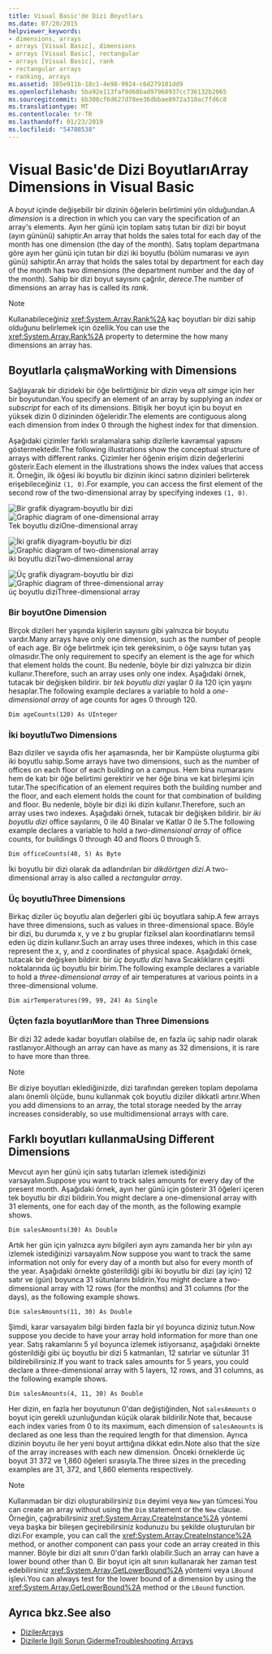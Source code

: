 ```yaml
---
title: Visual Basic'de Dizi Boyutları
ms.date: 07/20/2015
helpviewer_keywords:
- dimensions, arrays
- arrays [Visual Basic], dimensions
- arrays [Visual Basic], rectangular
- arrays [Visual Basic], rank
- rectangular arrays
- ranking, arrays
ms.assetid: 385e911b-18c1-4e98-9924-c6d279101dd9
ms.openlocfilehash: 5ba92e113faf9d68bad97968937cc736132b2065
ms.sourcegitcommit: 6b308cf6d627d78ee36dbbae8972a310ac7fd6c8
ms.translationtype: MT
ms.contentlocale: tr-TR
ms.lasthandoff: 01/23/2019
ms.locfileid: "54708538"
---
```

# <a name="array-dimensions-in-visual-basic"></a><span data-ttu-id="3b54e-102">Visual Basic'de Dizi Boyutları</span><span class="sxs-lookup"><span data-stu-id="3b54e-102">Array Dimensions in Visual Basic</span></span>
<span data-ttu-id="3b54e-103">A *boyut* içinde değişebilir bir dizinin öğelerin belirtimini yön olduğundan.</span><span class="sxs-lookup"><span data-stu-id="3b54e-103">A *dimension* is a direction in which you can vary the specification of an array's elements.</span></span> <span data-ttu-id="3b54e-104">Ayın her günü için toplam satış tutan bir dizi bir boyut (ayın gününü) sahiptir.</span><span class="sxs-lookup"><span data-stu-id="3b54e-104">An array that holds the sales total for each day of the month has one dimension (the day of the month).</span></span> <span data-ttu-id="3b54e-105">Satış toplam departmana göre ayın her günü için tutan bir dizi iki boyutlu (bölüm numarası ve ayın günü) sahiptir.</span><span class="sxs-lookup"><span data-stu-id="3b54e-105">An array that holds the sales total by department for each day of the month has two dimensions (the department number and the day of the month).</span></span> <span data-ttu-id="3b54e-106">Sahip bir dizi boyut sayısını çağrılır, *derece*.</span><span class="sxs-lookup"><span data-stu-id="3b54e-106">The number of dimensions an array has is called its *rank*.</span></span>  
  
> [!NOTE]
>  <span data-ttu-id="3b54e-107">Kullanabileceğiniz <xref:System.Array.Rank%2A> kaç boyutları bir dizi sahip olduğunu belirlemek için özellik.</span><span class="sxs-lookup"><span data-stu-id="3b54e-107">You can use the <xref:System.Array.Rank%2A> property to determine the how many dimensions an array has.</span></span>  
  
## <a name="working-with-dimensions"></a><span data-ttu-id="3b54e-108">Boyutlarla çalışma</span><span class="sxs-lookup"><span data-stu-id="3b54e-108">Working with Dimensions</span></span>  
 <span data-ttu-id="3b54e-109">Sağlayarak bir dizideki bir öğe belirttiğiniz bir *dizin* veya *alt simge* için her bir boyutundan.</span><span class="sxs-lookup"><span data-stu-id="3b54e-109">You specify an element of an array by supplying an *index* or *subscript* for each of its dimensions.</span></span> <span data-ttu-id="3b54e-110">Bitişik her boyut için bu boyut en yüksek dizin 0 dizininden öğeleridir.</span><span class="sxs-lookup"><span data-stu-id="3b54e-110">The elements are contiguous along each dimension from index 0 through the highest index for that dimension.</span></span>  
  
 <span data-ttu-id="3b54e-111">Aşağıdaki çizimler farklı sıralamalara sahip dizilerle kavramsal yapısını göstermektedir.</span><span class="sxs-lookup"><span data-stu-id="3b54e-111">The following illustrations show the conceptual structure of arrays with different ranks.</span></span> <span data-ttu-id="3b54e-112">Çizimler her öğenin erişim dizin değerlerini gösterir.</span><span class="sxs-lookup"><span data-stu-id="3b54e-112">Each element in the illustrations shows the index values that access it.</span></span> <span data-ttu-id="3b54e-113">Örneğin, ilk öğesi iki boyutlu bir dizinin ikinci satırın dizinleri belirterek erişebileceğiniz `(1, 0)`.</span><span class="sxs-lookup"><span data-stu-id="3b54e-113">For example, you can access the first element of the second row of the two-dimensional array by specifying indexes `(1, 0)`.</span></span>  
  
 <span data-ttu-id="3b54e-114">![Bir grafik diyagram&#45;boyutlu bir dizi](../../../../visual-basic/programming-guide/language-features/arrays/media/arrayexdimone.gif "ArrayExDimOne")</span><span class="sxs-lookup"><span data-stu-id="3b54e-114">![Graphic diagram of one&#45;dimensional array](../../../../visual-basic/programming-guide/language-features/arrays/media/arrayexdimone.gif "ArrayExDimOne")</span></span>  
<span data-ttu-id="3b54e-115">Tek boyutlu dizi</span><span class="sxs-lookup"><span data-stu-id="3b54e-115">One-dimensional array</span></span>  
  
 <span data-ttu-id="3b54e-116">![İki grafik diyagram&#45;boyutlu bir dizi](../../../../visual-basic/programming-guide/language-features/arrays/media/arrayexdimtwo.gif "ArrayExDimTwo")</span><span class="sxs-lookup"><span data-stu-id="3b54e-116">![Graphic diagram of two&#45;dimensional array](../../../../visual-basic/programming-guide/language-features/arrays/media/arrayexdimtwo.gif "ArrayExDimTwo")</span></span>  
<span data-ttu-id="3b54e-117">iki boyutlu dizi</span><span class="sxs-lookup"><span data-stu-id="3b54e-117">Two-dimensional array</span></span>  
  
 <span data-ttu-id="3b54e-118">![Üç grafik diyagram&#45;boyutlu bir dizi](../../../../visual-basic/programming-guide/language-features/arrays/media/arrayexdimthree.gif "ArrayExDimThree")</span><span class="sxs-lookup"><span data-stu-id="3b54e-118">![Graphic diagram of three&#45;dimensional array](../../../../visual-basic/programming-guide/language-features/arrays/media/arrayexdimthree.gif "ArrayExDimThree")</span></span>  
<span data-ttu-id="3b54e-119">üç boyutlu dizi</span><span class="sxs-lookup"><span data-stu-id="3b54e-119">Three-dimensional array</span></span>  
  
### <a name="one-dimension"></a><span data-ttu-id="3b54e-120">Bir boyut</span><span class="sxs-lookup"><span data-stu-id="3b54e-120">One Dimension</span></span>  
 <span data-ttu-id="3b54e-121">Birçok dizileri her yaşında kişilerin sayısını gibi yalnızca bir boyutu vardır.</span><span class="sxs-lookup"><span data-stu-id="3b54e-121">Many arrays have only one dimension, such as the number of people of each age.</span></span> <span data-ttu-id="3b54e-122">Bir öğe belirtmek için tek gereksinim, o öğe sayısı tutan yaş olmasıdır.</span><span class="sxs-lookup"><span data-stu-id="3b54e-122">The only requirement to specify an element is the age for which that element holds the count.</span></span> <span data-ttu-id="3b54e-123">Bu nedenle, böyle bir dizi yalnızca bir dizin kullanır.</span><span class="sxs-lookup"><span data-stu-id="3b54e-123">Therefore, such an array uses only one index.</span></span> <span data-ttu-id="3b54e-124">Aşağıdaki örnek, tutacak bir değişken bildirir. bir *tek boyutlu dizi* yaşlar 0 ila 120 için yaşını hesaplar.</span><span class="sxs-lookup"><span data-stu-id="3b54e-124">The following example declares a variable to hold a *one-dimensional array* of age counts for ages 0 through 120.</span></span>  
  
```  
Dim ageCounts(120) As UInteger  
```  
  
### <a name="two-dimensions"></a><span data-ttu-id="3b54e-125">İki boyutlu</span><span class="sxs-lookup"><span data-stu-id="3b54e-125">Two Dimensions</span></span>  
 <span data-ttu-id="3b54e-126">Bazı diziler ve sayıda ofis her aşamasında, her bir Kampüste oluşturma gibi iki boyutlu sahip.</span><span class="sxs-lookup"><span data-stu-id="3b54e-126">Some arrays have two dimensions, such as the number of offices on each floor of each building on a campus.</span></span> <span data-ttu-id="3b54e-127">Hem bina numarasını hem de katı bir öğe belirtimi gerektirir ve her öğe bina ve kat birleşimi için tutar.</span><span class="sxs-lookup"><span data-stu-id="3b54e-127">The specification of an element requires both the building number and the floor, and each element holds the count for that combination of building and floor.</span></span> <span data-ttu-id="3b54e-128">Bu nedenle, böyle bir dizi iki dizin kullanır.</span><span class="sxs-lookup"><span data-stu-id="3b54e-128">Therefore, such an array uses two indexes.</span></span> <span data-ttu-id="3b54e-129">Aşağıdaki örnek, tutacak bir değişken bildirir. bir *iki boyutlu dizi* office sayılarını, 0 ile 40 Binalar ve Katlar 0 ile 5.</span><span class="sxs-lookup"><span data-stu-id="3b54e-129">The following example declares a variable to hold a *two-dimensional array* of office counts, for buildings 0 through 40 and floors 0 through 5.</span></span>  
  
```  
Dim officeCounts(40, 5) As Byte  
```  
  
 <span data-ttu-id="3b54e-130">İki boyutlu bir dizi olarak da adlandırılan bir *dikdörtgen dizi*.</span><span class="sxs-lookup"><span data-stu-id="3b54e-130">A two-dimensional array is also called a *rectangular array*.</span></span>  
  
### <a name="three-dimensions"></a><span data-ttu-id="3b54e-131">Üç boyutlu</span><span class="sxs-lookup"><span data-stu-id="3b54e-131">Three Dimensions</span></span>  
 <span data-ttu-id="3b54e-132">Birkaç diziler üç boyutlu alan değerleri gibi üç boyutlara sahip.</span><span class="sxs-lookup"><span data-stu-id="3b54e-132">A few arrays have three dimensions, such as values in three-dimensional space.</span></span> <span data-ttu-id="3b54e-133">Böyle bir dizi, bu durumda x, y ve z bu gruplar fiziksel alan koordinatlarını temsil eden üç dizin kullanır.</span><span class="sxs-lookup"><span data-stu-id="3b54e-133">Such an array uses three indexes, which in this case represent the x, y, and z coordinates of physical space.</span></span> <span data-ttu-id="3b54e-134">Aşağıdaki örnek, tutacak bir değişken bildirir. bir *üç boyutlu dizi* hava Sıcaklıkların çeşitli noktalarında üç boyutlu bir birim.</span><span class="sxs-lookup"><span data-stu-id="3b54e-134">The following example declares a variable to hold a *three-dimensional array* of air temperatures at various points in a three-dimensional volume.</span></span>  
  
```  
Dim airTemperatures(99, 99, 24) As Single  
```  
  
### <a name="more-than-three-dimensions"></a><span data-ttu-id="3b54e-135">Üçten fazla boyutları</span><span class="sxs-lookup"><span data-stu-id="3b54e-135">More than Three Dimensions</span></span>  
 <span data-ttu-id="3b54e-136">Bir dizi 32 adede kadar boyutları olabilse de, en fazla üç sahip nadir olarak rastlanıyor.</span><span class="sxs-lookup"><span data-stu-id="3b54e-136">Although an array can have as many as 32 dimensions, it is rare to have more than three.</span></span>  
  
> [!NOTE]
>  <span data-ttu-id="3b54e-137">Bir diziye boyutları eklediğinizde, dizi tarafından gereken toplam depolama alanı önemli ölçüde, bunu kullanmak çok boyutlu diziler dikkatli artırır.</span><span class="sxs-lookup"><span data-stu-id="3b54e-137">When you add dimensions to an array, the total storage needed by the array increases considerably, so use multidimensional arrays with care.</span></span>  
  
## <a name="using-different-dimensions"></a><span data-ttu-id="3b54e-138">Farklı boyutları kullanma</span><span class="sxs-lookup"><span data-stu-id="3b54e-138">Using Different Dimensions</span></span>  
 <span data-ttu-id="3b54e-139">Mevcut ayın her günü için satış tutarları izlemek istediğinizi varsayalım.</span><span class="sxs-lookup"><span data-stu-id="3b54e-139">Suppose you want to track sales amounts for every day of the present month.</span></span> <span data-ttu-id="3b54e-140">Aşağıdaki örnek, ayın her günü için gösterir 31 öğeleri içeren tek boyutlu bir dizi bildirin.</span><span class="sxs-lookup"><span data-stu-id="3b54e-140">You might declare a one-dimensional array with 31 elements, one for each day of the month, as the following example shows.</span></span>  
  
```  
Dim salesAmounts(30) As Double  
```  
  
 <span data-ttu-id="3b54e-141">Artık her gün için yalnızca aynı bilgileri ayın aynı zamanda her bir yılın ayı izlemek istediğinizi varsayalım.</span><span class="sxs-lookup"><span data-stu-id="3b54e-141">Now suppose you want to track the same information not only for every day of a month but also for every month of the year.</span></span> <span data-ttu-id="3b54e-142">Aşağıdaki örnekte gösterildiği gibi iki boyutlu bir dizi (ay için) 12 satır ve (gün) boyunca 31 sütunlarını bildirin.</span><span class="sxs-lookup"><span data-stu-id="3b54e-142">You might declare a two-dimensional array with 12 rows (for the months) and 31 columns (for the days), as the following example shows.</span></span>  
  
```  
Dim salesAmounts(11, 30) As Double  
```  
  
 <span data-ttu-id="3b54e-143">Şimdi, karar varsayalım bilgi birden fazla bir yıl boyunca diziniz tutun.</span><span class="sxs-lookup"><span data-stu-id="3b54e-143">Now suppose you decide to have your array hold information for more than one year.</span></span> <span data-ttu-id="3b54e-144">Satış rakamlarını 5 yıl boyunca izlemek istiyorsanız, aşağıdaki örnekte gösterildiği gibi üç boyutlu bir dizi 5 katmanları, 12 satırlar ve sütunlar 31 bildirebilirsiniz.</span><span class="sxs-lookup"><span data-stu-id="3b54e-144">If you want to track sales amounts for 5 years, you could declare a three-dimensional array with 5 layers, 12 rows, and 31 columns, as the following example shows.</span></span>  
  
```  
Dim salesAmounts(4, 11, 30) As Double  
```  
  
 <span data-ttu-id="3b54e-145">Her dizin, en fazla her boyutunun 0'dan değiştiğinden, Not `salesAmounts` o boyut için gerekli uzunluğundan küçük olarak bildirilir.</span><span class="sxs-lookup"><span data-stu-id="3b54e-145">Note that, because each index varies from 0 to its maximum, each dimension of `salesAmounts` is declared as one less than the required length for that dimension.</span></span> <span data-ttu-id="3b54e-146">Ayrıca dizinin boyutu ile her yeni boyut arttığına dikkat edin.</span><span class="sxs-lookup"><span data-stu-id="3b54e-146">Note also that the size of the array increases with each new dimension.</span></span> <span data-ttu-id="3b54e-147">Önceki örneklerde üç boyut 31 372 ve 1,860 öğeleri sırasıyla.</span><span class="sxs-lookup"><span data-stu-id="3b54e-147">The three sizes in the preceding examples are 31, 372, and 1,860 elements respectively.</span></span>  
  
> [!NOTE]
>  <span data-ttu-id="3b54e-148">Kullanmadan bir dizi oluşturabilirsiniz `Dim` deyimi veya `New` yan tümcesi.</span><span class="sxs-lookup"><span data-stu-id="3b54e-148">You can create an array without using the `Dim` statement or the `New` clause.</span></span> <span data-ttu-id="3b54e-149">Örneğin, çağırabilirsiniz <xref:System.Array.CreateInstance%2A> yöntemi veya başka bir bileşen geçirebilirsiniz kodunuzu bu şekilde oluşturulan bir dizi.</span><span class="sxs-lookup"><span data-stu-id="3b54e-149">For example, you can call the <xref:System.Array.CreateInstance%2A> method, or another component can pass your code an array created in this manner.</span></span> <span data-ttu-id="3b54e-150">Böyle bir dizi alt sınırı 0'dan farklı olabilir.</span><span class="sxs-lookup"><span data-stu-id="3b54e-150">Such an array can have a lower bound other than 0.</span></span> <span data-ttu-id="3b54e-151">Bir boyut için alt sınırı kullanarak her zaman test edebilirsiniz <xref:System.Array.GetLowerBound%2A> yöntemi veya `LBound` işlevi.</span><span class="sxs-lookup"><span data-stu-id="3b54e-151">You can always test for the lower bound of a dimension by using the <xref:System.Array.GetLowerBound%2A> method or the `LBound` function.</span></span>  
  
## <a name="see-also"></a><span data-ttu-id="3b54e-152">Ayrıca bkz.</span><span class="sxs-lookup"><span data-stu-id="3b54e-152">See also</span></span>
- [<span data-ttu-id="3b54e-153">Diziler</span><span class="sxs-lookup"><span data-stu-id="3b54e-153">Arrays</span></span>](../../../../visual-basic/programming-guide/language-features/arrays/index.md)
- [<span data-ttu-id="3b54e-154">Dizilerle İlgili Sorun Giderme</span><span class="sxs-lookup"><span data-stu-id="3b54e-154">Troubleshooting Arrays</span></span>](../../../../visual-basic/programming-guide/language-features/arrays/troubleshooting-arrays.md)

